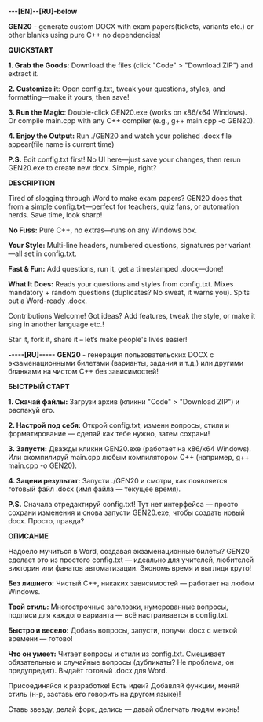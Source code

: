 **---[EN]--[RU]-below**

**GEN20** - generate custom DOCX with exam papers(tickets, variants etc.) or other blanks using pure C++ no dependencies!

**QUICKSTART**

**1. Grab the Goods:** Download the files (click "Code" > "Download ZIP") and extract it.

**2. Customize it**: Open config.txt, tweak your questions, styles, and formatting—make it yours, then save!

**3. Run the Magic**: Double-click GEN20.exe (works on x86/x64 Windows). Or compile main.cpp with any C++ compiler (e.g., g++ main.cpp -o GEN20).

**4. Enjoy the Output:** Run ./GEN20 and watch your polished .docx file appear(file name is current time)

**P.S.** Edit config.txt first! No UI here—just save your changes, then rerun GEN20.exe to create new docx. Simple, right?

**DESCRIPTION**

Tired of slogging through Word to make exam papers? GEN20 does that from a simple config.txt—perfect for teachers, quiz fans, or automation nerds. Save time, look sharp!

**No Fuss:** Pure C++, no extras—runs on any Windows box.

**Your Style:** Multi-line headers, numbered questions, signatures per variant—all set in config.txt.

**Fast & Fun:** Add questions, run it, get a timestamped .docx—done!

**What It Does:** Reads your questions and styles from config.txt. Mixes mandatory + random questions (duplicates? No sweat, it warns you). Spits out a Word-ready .docx.

Contributions Welcome! Got ideas? Add features, tweak the style, or make it sing in another language etc.!

Star it, fork it, share it – let’s make people's lives easier!

**-----[RU]-----**
**GEN20** - генерация пользовательских DOCX с экзаменационными билетами (варианты, задания и т.д.) или другими бланками на чистом C++ без зависимостей!

**БЫСТРЫЙ СТАРТ**

**1. Скачай файлы:** Загрузи архив (кликни "Code" > "Download ZIP") и распакуй его.

**2. Настрой под себя:** Открой config.txt, измени вопросы, стили и форматирование — сделай как тебе нужно, затем сохрани!

**3. Запусти:** Дважды кликни GEN20.exe (работает на x86/x64 Windows). Или скомпилируй main.cpp любым компилятором C++ (например, g++ main.cpp -o GEN20).

**4. Зацени результат:** Запусти ./GEN20 и смотри, как появляется готовый файл .docx (имя файла — текущее время).

**P.S.** Сначала отредактируй config.txt! Тут нет интерфейса — просто сохрани изменения и снова запусти GEN20.exe, чтобы создать новый docx. Просто, правда?

**ОПИСАНИЕ**

Надоело мучиться в Word, создавая экзаменационные билеты? GEN20 сделает это из простого config.txt — идеально для учителей, любителей викторин или фанатов автоматизации. Экономь время и выглядя круто!

**Без лишнего:** Чистый C++, никаких зависимостей — работает на любом Windows.

**Твой стиль:** Многострочные заголовки, нумерованные вопросы, подписи для каждого варианта — всё настраивается в config.txt.

**Быстро и весело:** Добавь вопросы, запусти, получи .docx с меткой времени — готово!

**Что он умеет:** Читает вопросы и стили из config.txt. Смешивает обязательные и случайные вопросы (дубликаты? Не проблема, он предупредит). Выдаёт готовый .docx для Word.

Присоединяйся к разработке! Есть идеи? Добавляй функции, меняй стиль (н-р, заставь его говорить на другом языке)!

Ставь звезду, делай форк, делись — давай облегчать людям жизнь!
